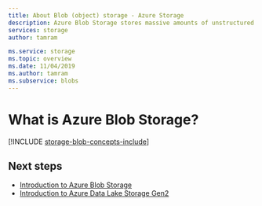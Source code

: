 ```yaml
---
title: About Blob (object) storage - Azure Storage
description: Azure Blob Storage stores massive amounts of unstructured object data, such as text or binary data. Blob storage also supports Azure Data Lake Storage Gen2 for big data analytics.  
services: storage
author: tamram

ms.service: storage
ms.topic: overview
ms.date: 11/04/2019
ms.author: tamram
ms.subservice: blobs
---
```


# What is Azure Blob Storage? 

[!INCLUDE [storage-blob-concepts-include](../../../includes/storage-blob-concepts-include.md)]

## Next steps

- [Introduction to Azure Blob Storage](storage-blobs-introduction.md)
- [Introduction to Azure Data Lake Storage Gen2](../blobs/data-lake-storage-introduction.md)

